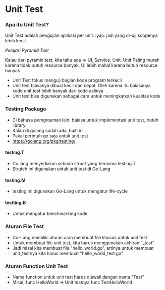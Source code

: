 # Unit Test

### Apa itu Unit Test?

Unit Test adalah pengujian aplikasi per unit. iyap. jadi yang di-uji scopenya lebih kecil

_Pelajari Pyramid Test_

Kalau dari pyramid test, kita tahu ada => UI, Service, Unit. Unit Paling murah karena tidak butuh resource banyak, UI lebih mahal karena butuh resource banyak

* Unit Test fokus menguji bagian kode program terkecil
* Unit test biasanya dibuat kecil dan cepat. Oleh karena itu baiasanya kode unit test lebih banyak dari kode aslinya
* Unit test bisa digunakan sebagai cara untuk meningkatkan kualitas kode


### Testing Package
* Di bahasa pemgroaman lain, baiasa untuk implementasi unit test, butuh library.
* Kalau di golang sudah ada, built in
* Pakai perintah go saja untuk unit test
* https://golang.org/pkg/testing/

#### testing.T
* Go lang menyediakan sebuah struct yang bernama testing.T
* Strutch ini digunakan untuk unit test di Go-Lang


#### testing.M
* testing ini digunakan Go-Lang untuk mengatur life-cycle


#### testting.B
* Untuk mengatur benchmarking kode


### Aturan File Test
* Go-Lang memiliki aturan cara membuat file khusus untuk unit test
* Untuk membuat file unit test, kita harus menggunakan akhiran "_test"
* Jadi misal kita membuat file "hello_world.go", artinya untuk membuat unit_testnya kita harus membuat "hello_world_test.go"

### Aturan Function Unit Test
* Nama function untuk unit test harus diawali dengan nama "Test"
* Misal, func HelloWorld => Unit testnya func TestHelloWorld